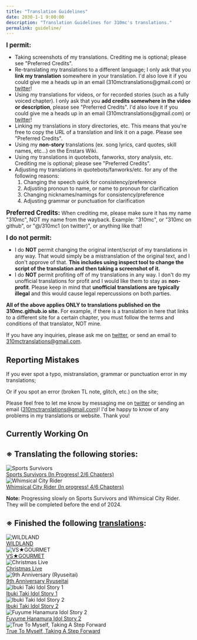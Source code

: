 ```yaml
---
title: "Translation Guidelines"
date: 2030-1-1 9:00:00
description: "Translation Guidelines for 310mc's translations."
permalink: guideline/
---
```


<div class="intro">
<p class="bluecolor"><big><b>I permit:</b></big></p>

<ul class="list">
<li>Taking screenshots of my translations. Crediting me is optional; please see "Preferred Credits".</li>
<li>Re-translating my translations to a different language; I only ask that you <b>link my translation</b> somewhere in your translation. I'd also love it if you could give me a heads up in an email (310mctranslations@gmail.com) or <a href="https://twitter.com/310mc1" target="_blank">twitter</a>!</li>
<li>Using my translations for videos, or for recorded stories (such as a fully voiced chapter). I only ask that you <b>add credits somewhere in the video or description</b>, please see "Preferred Credits". I'd also love it if you could give me a heads up in an email (310mctranslations@gmail.com) or <a href="https://twitter.com/310mc1" target="_blank">twitter</a>!</li>
<li>Linking my translations in story directories, etc. This means that you're free to copy the URL of a translation and link it on a page. Please see "Preferred Credits".</li>
<li>Using my <b>non-story</b> translations (ex. song lyrics, card quotes, skill names, etc…) on the Enstars Wiki.</li>
<li>Using my translations in quotebots, fanworks, story analysis, etc. Crediting me is optional; please see "Preferred Credits".</li>
<li>Adjusting my translations in quotebots/fanworks/etc. for any of the following reasons:
<ol class="list2">
<li>Changing the speech quirk for consistency/preference</li>
<li>Adjusting pronoun to name, or name to pronoun for clarification</li>
<li>Changing nicknames/namings for consistency/preference</li>
<li>Adjusting grammar or punctuation for clarification</li>
</ol></li>
</ul>

<big><b>Preferred Credits:</b></big> When crediting me, <span class="bluecolor">please make sure it has my name "310mc"</span>, NOT my name from the wayback. Example: "310mc", or "310mc on github", or "@/310mc1 (on twitter)", or anything like that!

<p class="redcolor"><big><b>I do not permit:</b></big></p>

<ul class="list">
<li>I do <b>NOT</b> permit changing the original intent/script of my translations in any way. That would simply be a mistranslation of the original text, and I don't approve of that. <b>This includes using inspect tool to change the script of the translation and then taking a screenshot of it.</b></li>
<li>I do <b>NOT</b> permit profiting off of my translations in any way. I don't do my unofficial translations for profit and I would like them to stay as <b>non-profit</b>. Please keep in mind that <b>unofficial translations are typically illegal</b> and this would cause legal repercussions on both parties.</li>
</ul>

__All of the above applies ONLY to translations published on the 310mc.github.io site.__ For example, if there is a translation in here that links to a different site for a certain chapter, you must follow the terms and conditions of that translator, NOT mine.

If you have any inquiries, please ask me on <a href="https://twitter.com/310mc1" target="_blank">twitter</a>, or send an email to 310mctranslations@gmail.com.

## Reporting Mistakes

If you ever spot a typo, mistranslation, grammar or punctuation error in my translations;

Or if you spot an error (broken TL note, glitch, etc.) on the site;

Please feel free to let me know by messaging me on <a href="https://twitter.com/310mc1" target="_blank">twitter</a> or sending an email (310mctranslations@gmail.com)! I'd be happy to know of any problems in my translations or website. Thank you!
</div>

## Currently Working On

<h2>※ Translating the following stories:</h2>

<div class="stories">
<div class="story">
    <div class="thumbimage">
        <img
            src="/img/es/scoutstory/sportssurvivors/mitsurubcgframe_300px.jpg"
            alt="Sports Survivors"
        />
    </div>
    <a href="" class="storyName" target="_blank">
        <span>Sports Survivors (In Progress! 2/6 Chapters)</span>
        <span class="read soon"></span>
    </a>
</div>
<div class="story">
    <div class="thumbimage">
        <img
            src="/img/es/scoutstory/cityriders/hiyoribcgframe_300px.jpg"
            alt="Whimsical City Rider"
        />
    </div>
    <a href="" class="storyName" target="_blank">
        <span>Whimsical City Rider (In progress! 4/6 Chapters)</span>
        <span class="read soon"></span>
    </a>
</div>
<!--<div class="story">
    <div class="thumbimage">
        <img
            src="/img/es/idolstory/aherotoo/c2.jpg"
            alt="Chiaki-related stories"
        />
    </div>
    <a href="" class="storyName" target="_blank">
        <span>Chiaki-related stories</span>
        <span class="read soon"></span>
    </a>
</div>
<div class="story">
    <div class="thumbimage">
        <img
            src="/img/es/idolstory/stayingtrue/c2.jpg"
            alt="Midori-related stories"
        />
    </div>
    <a href="" class="storyName" target="_blank">
        <span>Midori-related stories</span>
        <span class="read soon"></span>
    </a>
</div>
<div class="story">
    <div class="thumbimage">
        <img
            src="/img/es/eventsstory/graduation/subarucgframe_300px.jpg"
            alt="Graduation"
        />
    </div>
    <a href="" class="storyName" target="_blank">
        <span>Graduation (Chiaki scenes only!)<br>On hold</span>
        <span class="read soon"></span>
    </a>
</div>-->
</div>

<strong>Note:</strong> Progressing slowly on Sports Survivors and Whimsical City Rider. They will be completed before the end of 2024.

<h2>※ Finished the following <a href="/translations" target="_blank">translations</a>:</h2>

<div class="stories">
<div class="story">
    <div class="thumbimage">
        <img
            src="https://f005.backblazeb2.com/file/reitoouji/ro_1s66e72235XkZzJ2.webp?timestamp=1726423611381"
            alt="WILDLAND"
        />
    </div>
    <a href="/wildland" class="storyName" target="_blank">
        <span>WILDLAND</span>
        <span class="read"></span>
    </a>
</div>
<div class="story">
    <div class="thumbimage">
        <img
            src="https://i.ibb.co/WB2vhm8/chiakibcgframe-300px.jpg"
            alt="VS★GOURMET"
        />
    </div>
    <a href="/vs_gourmet" class="storyName" target="_blank">
        <span>VS★GOURMET</span>
        <span class="read"></span>
    </a>
</div>
<div class="story">
    <div class="thumbimage">
        <img
            src="https://f005.backblazeb2.com/file/reitoouji/ro_8w867546441Wkfr3.webp?timestamp=1733583945159"
            alt="Christmas Live"
        />
    </div>
    <a href="/christmas_live" class="storyName" target="_blank">
        <span>Christmas Live</span>
        <span class="read"></span>
    </a>
</div>
<div class="story">
<div class="thumbimage">
    <img
        src="/img/banner/9thanniversary_300px.jpg"
        alt="9th Anniversary (Ryuseitai)"
    />
</div>
<a href="/anniversary/9th" class="storyName" target="_blank">
    <span>9th Anniversary Ryuseitai</span>
    <span class="read"></span>
</a>
</div>
<div class="story">
    <div class="thumbimage">
        <img
            src="/img/es/idolstory/banner/ibukiidolstory1.jpg"
            alt="Ibuki Taki Idol Story 1"
        />
    </div>
    <a href="/idol_story/ibuki_1" class="storyName" target="_blank">
        <span>Ibuki Taki Idol Story 1</span>
        <span class="read"></span>
    </a>
</div>
<div class="story">
    <div class="thumbimage">
        <img
            src="/img/es/idolstory/banner/ibukiidolstory2.jpg"
            alt="Ibuki Taki Idol Story 2"
        />
    </div>
    <a href="/idol_story/ibuki_2" class="storyName" target="_blank">
        <span>Ibuki Taki Idol Story 2</span>
        <span class="read"></span>
    </a>
</div>
<div class="story">
    <div class="thumbimage">
        <img
            src="/img/es/idolstory/banner/fuyumeidolstory2.jpg"
            alt="Fuyume Hanamura Idol Story 2"
        />
    </div>
    <a href="/idol_story/fuyume_2" class="storyName" target="_blank">
        <span>Fuyume Hanamura Idol Story 2</span>
        <span class="read"></span>
    </a>
</div>
<div class="story">
    <div class="thumbimage">
        <img
            src="/img/es/idolstory/truetomyselfstepforward/c1.jpg"
            alt="True To Myself, Taking A Step Forward"
        />
    </div>
    <a href="/true_to_myself_taking_a_step_forward" class="storyName" target="_blank">
        <span>True To Myself, Taking A Step Forward</span>
        <span class="read"></span>
    </a>
</div>
</div>
